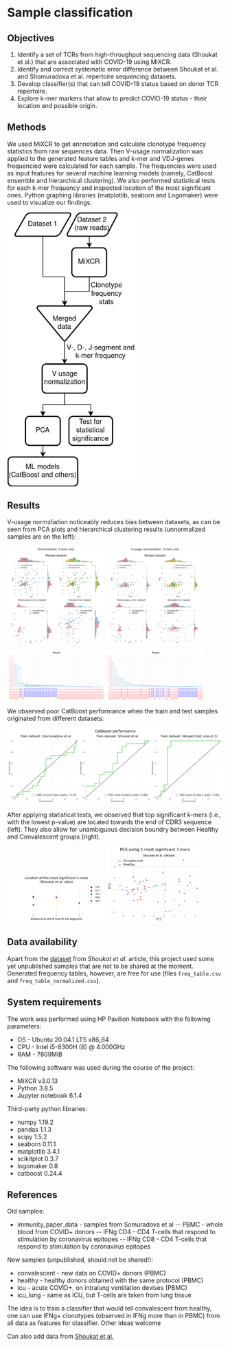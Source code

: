 # Sample classification

## Objectives
1. Identify a set of TCRs from high-throughput sequencing data (Shoukat et al.) that are associated with COVID-19 using MiXCR.
2. Identify and correct systematic error difference between Shoukat et al. and Shomuradova et al. repertoire sequencing datasets.
3. Develop classifier(s) that can tell COVID-19 status based on donor TCR repertoire.
4. Explore k-mer markers that allow to predict COVID-19 status - their location and possible origin.

## Methods

We used MiXCR to get annnotation and calculate clonotype frequency statistics from raw sequences data. Then V-usage normalization was applied to the generated feature tables and k-mer and VDJ-genes frequencied were calculated for each sample. The frequencies were used as input features for several machine learning models (namely, CatBoost ensemble and hierarchical clustering). We also performed statistical tests for each k-mer frequency and inspected location of the most significant ones. Python graphing libraries (matplotlib, seaborn and Logomaker) were used to visualize our findings.

<img src="plots/Flowchart.png" width="300">

## Results

V-usage normzliation noticeably reduces bias between datasets, as can be seen from PCA plots and hierarchical clustering results (unnormalized samples are on the left):

<p float="center">
  <img src="plots/Unnormalized 3-mers only.png " width="45%" />
  <img src="plots/V-usage normalization 3-mers only.png" width="45%" /> 
</p>

<p float="center">
  <img src="plots/cluster_by_origin_only_kmers_not_normalized.png" width="45%" />
  <img src="plots/cluster_by_origin_only_kmers.png" width="45%" /> 
</p>

We observed poor CatBoost performance when the train and test samples originated from different datasets:

<img src="plots/catboost_roc.png" width="900">

After applying statistical tests, we observed that top significant k-mers (i.e., with the lowest p-value) are located towards the end of CDR3 sequence (left). They also allow for unambiguous decision boundry between Healthy and Convalescent groups (right).

<p float="center">
  <img src="plots/ssk_location.png" width="45%" />
  <img src="plots/ssk_pca_Shoukat.png" width="45%" /> 
</p>

## Data availability
Apart from the [dataset](https://www.ebi.ac.uk/ena/browser/view/PRJEB38339) from _Shoukat et al._ article, this project used some yet unpublished samples that are not to be shared at the moment. Generated frequency tables, however, are free for use (files `freq_table.csv` and `freq_table_normalized.csv`).

## System requirements 

The work was performed using HP Pavilion Notebook with the following parameters:
* OS - Ubuntu 20.04.1 LTS x86_64 
* CPU - Intel i5-8300H (8) @ 4.000GHz
* RAM - 7809MiB

The following software was used during the course of the project:
* MiXCR v3.0.13
* Python 3.8.5
* Jupyter notebook 6.1.4

Third-party python libraries:
* numpy 1.19.2
* pandas 1.1.3
* scipy 1.5.2
* seaborn 0.11.1
* matplotlib 3.4.1
* scikitplot 0.3.7
* logomaker 0.8 
* catboost 0.24.4

## References 



Old samples:

- immunity_paper_data - samples from Somuradova et al
-- PBMC - whole blood from COVID+ donors
-- IFNg CD4 - CD4 T-cells that respond to stimulation by coronavirus epitopes
-- IFNg CD8 - CD4 T-cells that respond to stimulation by coronavirus epitopes

New samples (unpublished, should not be shared!):

- convalescent - new data on COVID+ donors (PBMC)
- healthy - healthy donors obtained with the same protocol (PBMC)
- icu - acute COVID+, on intralung ventilation devises (PBMC)
- icu_lung - same as ICU, but T-cells are taken from lung tissue

The idea is to train a classifier that would tell convalescent from healthy, one can use IFNg+ clonotypes (observed in IFNg more than in PBMC) from all data as features for classifier. Other ideas welcome

Can also add data from [Shoukat et al.](https://www.sciencedirect.com/science/article/pii/S2666379121000033)
